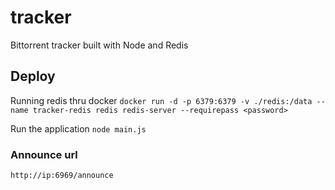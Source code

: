 # tracker
Bittorrent tracker built with Node and Redis

## Deploy
Running redis thru docker
`docker run -d -p 6379:6379 -v ./redis:/data --name tracker-redis redis redis-server --requirepass <password>`

Run the application
`node main.js`

### Announce url
`http://ip:6969/announce`
